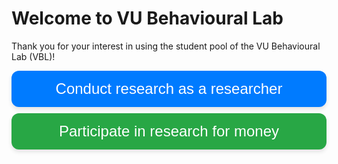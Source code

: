 # Welcome to VU Behavioural Lab

Thank you for your interest in using the student pool of the VU Behavioural Lab (VBL)!

<!-- Researcher Button -->
<a href="researcher-account" style="text-decoration: none; display: block;">
    <button style="
        background-color: #007bff; 
        color: white; 
        border: none; 
        padding: 15px 20px; 
        text-align: center; 
        display: block; 
        width: 100%; 
        font-size: 24px; 
        margin: 10px 0; 
        cursor: pointer; 
        border-radius: 12px; 
        transition: background-color 0.3s ease, box-shadow 0.3s ease;
        box-shadow: 0 4px 6px rgba(0, 0, 0, 0.1);
    "
        onmouseover="this.style.backgroundColor='#0056b3'; this.style.boxShadow='0 6px 12px rgba(0, 0, 0, 0.2)';"
        onmouseout="this.style.backgroundColor='#007bff'; this.style.boxShadow='0 4px 6px rgba(0, 0, 0, 0.1)';">
        Conduct research as a researcher
    </button>
</a>

<!-- Participant Button -->
<a href="how-to-participate" style="text-decoration: none; display: block;">
    <button style="
        background-color: #28a745; 
        color: white; 
        border: none; 
        padding: 15px 20px; 
        text-align: center; 
        display: block; 
        width: 100%; 
        font-size: 24px; 
        margin: 10px 0; 
        cursor: pointer; 
        border-radius: 12px; 
        transition: background-color 0.3s ease, box-shadow 0.3s ease;
        box-shadow: 0 4px 6px rgba(0, 0, 0, 0.1);
    "
        onmouseover="this.style.backgroundColor='#218838'; this.style.boxShadow='0 6px 12px rgba(0, 0, 0, 0.2)';"
        onmouseout="this.style.backgroundColor='#28a745'; this.style.boxShadow='0 4px 6px rgba(0, 0, 0, 0.1)';">
        Participate in research for money
    </button>
</a>

